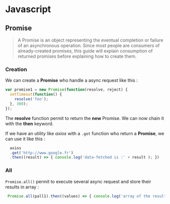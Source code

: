 <!-- TITLE: Javascript -->
<!-- SUBTITLE: Some notes about the Javascript language -->

# Javascript

## Promise

> A Promise is an object representing the eventual completion or failure of an asynchronous operation. Since most people are consumers of already-created promises, this guide will explain consumption of returned promises before explaining how to create them.

### Creation

We can create a **Promise** who handle a async request like this :
```js
var promise1 = new Promise(function(resolve, reject) {
  setTimeout(function() {
    resolve('foo');
  }, 300);
});
```

The **resolve** function permit to return the **new** Promise. We can now chain it with the **then** keyword.

If we have an utility like *axios* with a `.get` function who return a **Promise**, we can use it like this :

```js
  axios
  .get('http://www.google.fr')
  .then((result) => { console.log('data-fetched is :' + result ); })
```

### All

`Promise.all()` permit to execute several async request and store their results in array :

```js
 Promise.all(pall1).then((values) => { console.log('array of the resulted promise are stored in values' ) });
```
